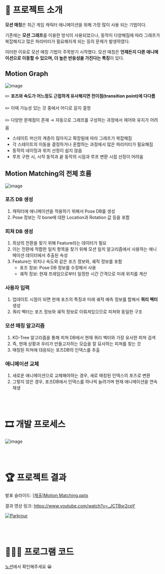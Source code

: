 # 💬 프로젝트 소개

**모션 매칭**은 최근 게임 캐릭터 애니메이션을 위해 가장 많이 사용 되는 기법이다.

기존에는 **모션 그래프**를 이용한 방식이 사용되었으나, 동작이 다양해짐에 따라 그래프가 복잡해지고 많은 파라미터가 필요해지게 되는 등의 문제가 발생하였다.

이러한 이유로 모션 매칭 기법이 주목받기 시작했다. 모션 매칭은 **언제든지 다른 애니메이션으로 이동할 수 있으며, 더 높은 반응성을 가진다는 특징**이 있다.

## Motion Graph
    
![image](https://github.com/iQuQi/Parkour/assets/69742775/195c4940-9554-43e6-ac43-c2721a70bc88)


✏️ **포즈와 속도가 어느정도 근접하게 유사해지면 전이점(transition point)에 다다름**

✏️ 이때 가능성 있는 것 중에서 어디로 갈지 결정

✏️ 다양한 문제점이 존재 → 자동으로 그래프를 구성하는 과정에서 제어와 유지가 어려움

- 스테이트 머신의 계층이 많아지고 확장됨에 따라 그래프가 복잡해짐
- 각 스테이트의 이동을 결정하거나 혼합하는 과정에서 많은 파리미터가 필요해짐
- 동작의 네이밍과 위치 선정이 쉽지 않음
- 루프 구현 시, 시작 동작과 끝 동작의 시점과 루프 변환 시점 선정이 어려움



## Motion Matching의 전체 흐름
    
![image](https://github.com/iQuQi/Parkour/assets/69742775/a1f62dc7-08fa-4592-b3ae-afe62c8681c7)

### 포즈 DB 생성

1. 캐릭터에 애니메이션을 적용하기 위해서 Pose DB를 생성 
2. Pose 정보는 각 bone에 대한 Location과 Rotation 값 등을 포함

### 피쳐 DB 생성

1. 최상의 전환을 찾기 위해 Feature라는 데이터가 필요 
2. 이는 전환에 적합한 일치 항목을 찾기 위해 모션 일치 알고리즘에서 사용하는 애니메이션 데이터에서 추출된 속성
3. Feature는 위치나 속도와 같은 포즈 정보와, 궤적 정보를 포함
    - 포즈 정보: Pose DB 정보를 수정해서 사용
    - 궤적 정보: 현재 프레임으로부터 일정한 시간 간격으로 미래 위치를 계산

### 사용자 입력

1. 업데이트 시점이 되면 현재 포즈의 특징과 미래 궤적 예측 정보를 합해서 **쿼리 벡터** 생성
2. 쿼리 벡터는 포즈 정보와 궤적 정보로 이뤄져있으므로 피쳐와 동일한 구조

### 모션 매칭 알고리즘

1. KD-Tree 알고리즘을 통해 피쳐 DB에서 현재 쿼리 벡터와 가장 유사한 피쳐 검색
2. 즉, 현재 상황과 우리가 만들고자하는 모습을 잘 묘사하는 피쳐를 찾는 것
3. 매칭된 피쳐에 대응되는 포즈DB의 인덱스를 추출

### 애니메이션 교체

1. 새로운 애니메이션으로 교체해야하는 경우, 새로 매칭된 인덱스의 포즈로 변환
2. 그렇지 않은 경우, 포즈DB에서 인덱스를 하나씩 늘려가며 현재 애니메이션을 연속 재생
</div>
</details>

<br><br>

# 🎞️ 개발 프로세스

![image](https://user-images.githubusercontent.com/69742775/235349438-d5fcb6aa-d1aa-446c-bdd8-0dd5a115aa21.png)

<br><br>

# 🏆 프로젝트 결과
발표 슬라이드: [[제출]Motion Matching.pptx](https://github.com/iQuQi/Parkour/files/11361142/Motion.Matching.pptx)

결과 영상 링크: https://www.youtube.com/watch?v=_JCTBsr2cpY

[![Parkrour](http://img.youtube.com/vi/_JCTBsr2cpY/0.jpg)](https://youtu.be/_JCTBsr2cpY)



<br><br>

# 👩🏻‍💻 프로그램 코드
[노션](https://acidic-roundworm-3d2.notion.site/Motion-Matching-b86eddb3dd22469d9c09350fcfdaf75d)에서 확인해주세요 😀
